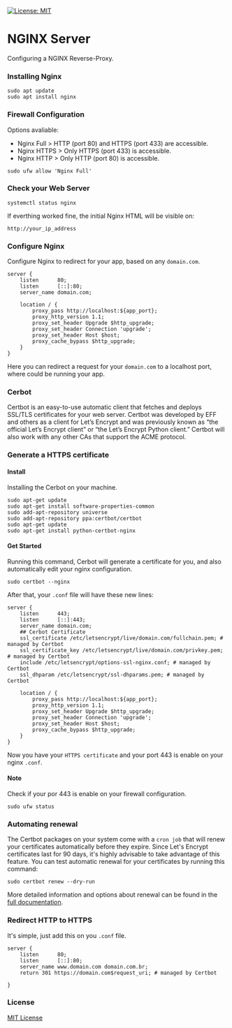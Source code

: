 [![License: MIT](https://img.shields.io/badge/License-MIT-yellow.svg)](https://opensource.org/licenses/MIT)

# NGINX Server
Configuring a NGINX Reverse-Proxy.

### Installing Nginx

```
sudo apt update
sudo apt install nginx
```

### Firewall Configuration

Options avaliable:
-   Nginx Full  > HTTP (port 80) and HTTPS (port 433) are accessible.
-   Nginx HTTPS > Only HTTPS (port 433) is accessible.
-   Nginx HTTP  > Only HTTP (port 80) is accessible.

```
sudo ufw allow 'Nginx Full'
```

### Check your Web Server

```
systemctl status nginx
```

If everthing worked fine, the initial Nginx HTML will be visible on:

```
http://your_ip_address
```

### Configure Nginx
Configure Nginx to redirect for your app, based on any `domain.com`.

```
server {
    listen      80;
    listen      [::]:80;
    server_name domain.com;

    location / {
        proxy_pass http://localhost:${app_port};
        proxy_http_version 1.1;
        proxy_set_header Upgrade $http_upgrade;
        proxy_set_header Connection 'upgrade';
        proxy_set_header Host $host;
        proxy_cache_bypass $http_upgrade;
    }
}
```
Here you can redirect a request for your `domain.com` to a localhost port, where could be running your app.

### Cerbot
Certbot is an easy-to-use automatic client that fetches and deploys SSL/TLS certificates for your web server. Certbot was developed by EFF and others as a client for Let’s Encrypt and was previously known as “the official Let’s Encrypt client” or “the Let’s Encrypt Python client.” Certbot will also work with any other CAs that support the ACME protocol.

### Generate a HTTPS certificate

#### Install 
Installing the Cerbot on your machine.

```
sudo apt-get update
sudo apt-get install software-properties-common
sudo add-apt-repository universe
sudo add-apt-repository ppa:certbot/certbot
sudo apt-get update
sudo apt-get install python-certbot-nginx 
``` 
#### Get Started
Running this command, Cerbot will generate a certificate for you, and also automatically edit your nginx configuration.

```
sudo certbot --nginx
```

After that, your `.conf` file will have these new lines:

```
server {
    listen      443;
    listen      [::]:443;
    server_name domain.com;
    ## Cerbot Certificate
    ssl_certificate /etc/letsencrypt/live/domain.com/fullchain.pem; # managed by Certbot
    ssl_certificate_key /etc/letsencrypt/live/domain.com/privkey.pem; # managed by Certbot
    include /etc/letsencrypt/options-ssl-nginx.conf; # managed by Certbot
    ssl_dhparam /etc/letsencrypt/ssl-dhparams.pem; # managed by Certbot

    location / {
        proxy_pass http://localhost:${app_port};
        proxy_http_version 1.1;
        proxy_set_header Upgrade $http_upgrade;
        proxy_set_header Connection 'upgrade';
        proxy_set_header Host $host;
        proxy_cache_bypass $http_upgrade;
    }
}
```

Now you have your `HTTPS certificate` and your port 443 is enable on your nginx `.conf`.

#### Note
Check if your por 443 is enable on your firewall configuration.

```
sudo ufw status
```

### Automating renewal
The Certbot packages on your system come with a `cron job` that will renew your certificates automatically before they expire. Since Let's Encrypt certificates last for 90 days, it's highly advisable to take advantage of this feature. You can test automatic renewal for your certificates by running this command:

```
sudo certbot renew --dry-run
```

More detailed information and options about renewal can be found in the [full documentation](https://certbot.eff.org/docs/using.html#renewal).

### Redirect HTTP to HTTPS

It's simple, just add this on you `.conf` file.

```
server {
    listen      80;
    listen      [::]:80;
    server_name www.domain.com domain.com.br;
    return 301 https://domain.com$request_uri; # managed by Certbot

}
```

### License
[MIT License](LICENSE)
